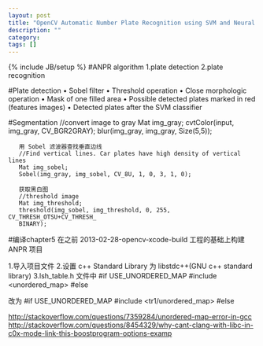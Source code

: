 ```yaml
---
layout: post
title: "OpenCV Automatic Number Plate Recognition using SVM and Neural Networks"
description: ""
category: 
tags: []
---
```

{% include JB/setup %}
#ANPR algorithm
1.plate detection
2.plate recognition

#Plate detection
• Sobel filter
• Threshold operation
• Close morphologic operation
• Mask of one filled area
• Possible detected plates marked in red (features images)
• Detected plates after the SVM classifier

#Segmentation
	   //convert image to gray
	   Mat img_gray;
	   cvtColor(input, img_gray, CV_BGR2GRAY);
	   blur(img_gray, img_gray, Size(5,5));

	   用 Sobel 滤波器查找垂直边线
	   //Find vertical lines. Car plates have high density of vertical lines
	   Mat img_sobel;
	   Sobel(img_gray, img_sobel, CV_8U, 1, 0, 3, 1, 0);
	   
	   获取黑白图
	   //threshold image
	   Mat img_threshold;
	   threshold(img_sobel, img_threshold, 0, 255, CV_THRESH_OTSU+CV_THRESH_
	   BINARY);

#编译chapter5
在之前 2013-02-28-opencv-xcode-build 工程的基础上构建 ANPR 项目

1.导入项目文件
2.设置 c++ Standard Library 为 libstdc++(GNU c++ standard library)
3.lsh_table.h 文件中 
	#if USE_UNORDERED_MAP
	#include <unordered_map>
	#else

  改为
	#if USE_UNORDERED_MAP
	#include <tr1/unordered_map>
	#else

http://stackoverflow.com/questions/7359284/unordered-map-error-in-gcc
http://stackoverflow.com/questions/8454329/why-cant-clang-with-libc-in-c0x-mode-link-this-boostprogram-options-examp